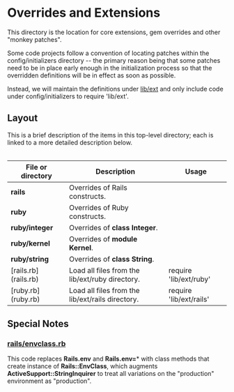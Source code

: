 <!-- lib/ext/README.md -->

# Overrides and Extensions

  This directory is the location for core extensions, gem overrides and other
  "monkey patches".
  
  Some code projects follow a convention of locating patches within the
  config/initializers directory -- the primary reason being that some patches
  need to be in place early enough in the initialization process so that the
  overridden definitions will be in effect as soon as possible.
  
  Instead, we will maintain the definitions under [lib/ext][lib_ext] and only
  include code under config/initializers to require 'lib/ext'.

## Layout

  This is a brief description of the items in this top-level directory;
  each is linked to a more detailed description below.
  <br>&nbsp;</br>

| File or directory     | Description                                       | Usage                   |
| --------------------- | ------------------------------------------------- | ----------------------- |
| **rails**             | Overrides of Rails constructs.                    |
| **ruby**              | Overrides of Ruby constructs.                     |
| **ruby/integer**      | Overrides of **class Integer**.                   |
| **ruby/kernel**       | Overrides of **module Kernel**.                   |
| **ruby/string**       | Overrides of **class String**.                    |
| [rails.rb] (rails.rb) | Load all files from the lib/ext/ruby directory.   | require 'lib/ext/ruby'  |
| [ruby.rb]  (ruby.rb)  | Load all files from the lib/ext/rails directory.  | require 'lib/ext/rails' |

## Special Notes

### [rails/envclass.rb](rails/envclass.rb)

This code replaces **Rails.env** and **Rails.env=*** with class methods that
create instance of **Rails::EnvClass**, which augments
**ActiveSupport::StringInquirer** to treat all variations on the "production"
environment as "production".

<!-----------------------------------------------------------------------------
Directory link references used above:
REF --------- LINK -------------------------- TOOLTIP ------------------------>
[lib_ext]:    /lib/ext/README.md              "Extensions and overrides"
